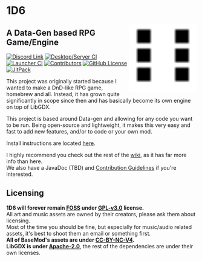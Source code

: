 # 1D6

<img src="https://raw.githubusercontent.com/GirlInPurple/onedsix/master/assets/icon_large.png" alt="1D6 Logo" height="180px" align="right"/>

## A Data-Gen based RPG Game/Engine

<a href="https://discord.gg/aNjm3b6eYJ"><img alt="Discord Link" src="https://img.shields.io/discord/969376256640569474?logo=discord&label=1D6%20Discord%20Server"></a>
<a href="https://github.com/GirlInPurple/onedsix/actions"><img alt="Desktop/Server CI" src="https://img.shields.io/github/actions/workflow/status/GirlInPurple/onedsix/gradle.yml?label=Desktop%20%26%20Server"></a>
<a href="https://github.com/GirlInPurple/onedsix/actions"><img alt="Launcher CI" src="https://img.shields.io/github/actions/workflow/status/GirlInPurple/onedsix/electron.yml?label=Launcher"></a>
<a href="https://github.com/GirlInPurple/onedsix/blob/master/CONTRIBUTING.md"><img alt="Contributors" src="https://img.shields.io/badge/Contributions-Read_Me%21-blue"></a>
<a href="https://github.com/GirlInPurple/onedsix/blob/master/LICENSE"><img alt="GitHub License" src="https://img.shields.io/github/license/GirlInPurple/onedsix"></a>
<a href="https://jitpack.io/#GirlInPurple/onedsix/-SNAPSHOT"><img alt="JitPack" src="https://img.shields.io/jitpack/version/GirlInPurple/onedsix"></a>

This project was originally started because I wanted to make a DnD-like RPG game, homebrew and all. Instead, it has grown quite significantly in scope since then and has basically become its own engine on top of LibGDX.

This project is based around Data-gen and allowing for any code you want to be run. Being open-source and lightweight, it makes this very easy and fast to add new features, and/or to code or your own mod.

Install instructions are located [here](https://github.com/GirlInPurple/onedsix/wiki/For-Users).

I highly recommend you check out the rest of the [wiki](https://github.com/GirlInPurple/onedsix/wiki), as it has far more info than here.\
We also have a JavaDoc (TBD) and [Contribution Guidelines](https://github.com/GirlInPurple/onedsix/blob/master/CONTRIBUTING.md) if you're interested.

## Licensing

**1D6 will forever remain <abbr title="Free Open Source Software">FOSS</abbr> under [GPL-v3.0](https://www.gnu.org/licenses/gpl-3.0.en.html) license.**\
All art and music assets are owned by their creators, please ask them about licensing.\
Most of the time you should be fine, but especially for music/audio related assets, it's best to shoot them an email or something first.\
**All of BaseMod's assets are under [CC-BY-NC-V4](https://creativecommons.org/licenses/by-nc/4.0/deed.en).**\
**LibGDX is under [Apache-2.0](https://www.apache.org/licenses/LICENSE-2.0)**, the rest of the dependencies are under their own licenses.